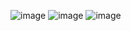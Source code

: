 ![image](https://github.com/user-attachments/assets/662db8af-6cc3-494b-a387-9a61a3e9d567)
![image](https://github.com/user-attachments/assets/b6e8a3cd-a3b4-4fd9-a6ec-97023fd38ba0)
![image](https://github.com/user-attachments/assets/6b0ff6bf-5b69-4801-9c46-3acdc403440f)


